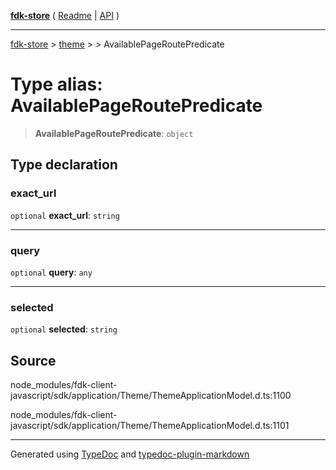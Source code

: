[**fdk-store**](../../../README.md) ( [Readme](../../../README.md) \| [API](../../../API.md) )

---

[fdk-store](../../../API.md) > [theme](../../README.md) > [<internal>](../README.md) > AvailablePageRoutePredicate

# Type alias: AvailablePageRoutePredicate

> **AvailablePageRoutePredicate**: `object`

## Type declaration

### exact_url

`optional` **exact_url**: `string`

---

### query

`optional` **query**: `any`

---

### selected

`optional` **selected**: `string`

## Source

node_modules/fdk-client-javascript/sdk/application/Theme/ThemeApplicationModel.d.ts:1100

node_modules/fdk-client-javascript/sdk/application/Theme/ThemeApplicationModel.d.ts:1101

---

Generated using [TypeDoc](https://typedoc.org/) and [typedoc-plugin-markdown](https://www.npmjs.com/package/typedoc-plugin-markdown)

